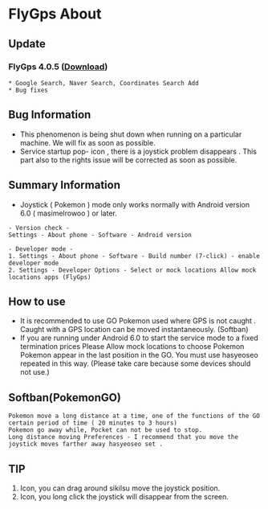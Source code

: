 # FlyGps About

## Update		
### FlyGps 4.0.5 ([Download](https://github.com/SamBoKing/Secret/raw/master/FlyGps_4.0.5.apk))		
```		
* Google Search, Naver Search, Coordinates Search Add		
* Bug fixes		
```

## Bug Information
* This phenomenon is being shut down when running on a particular machine. We will fix as soon as possible.
* Service startup pop- icon , there is a joystick problem disappears . This part also to the rights issue will be corrected as soon as possible.

## Summary Information
* Joystick ( Pokemon ) mode only works normally with Android version 6.0 ( masimelrowoo ) or later.
```
- Version check -
Settings - About phone - Software - Android version

- Developer mode -
1. Settings - About phone - Software - Build number (7-click) - enable developer mode
2. Settings - Developer Options - Select or mock locations Allow mock locations apps (FlyGps)
```

## How to use
* It is recommended to use GO Pokemon used where GPS is not caught . Caught with a GPS location can be moved instantaneously. (Softban)
* If you are running under Android 6.0 to start the service mode to a fixed termination prices Please Allow mock locations to choose Pokemon Pokemon appear in the last position in the GO. You must use hasyeoseo repeated in this way. (Please take care because some devices should not use.)

## Softban(PokemonGO)
```
Pokemon move a long distance at a time, one of the functions of the GO certain period of time ( 20 minutes to 3 hours) 
Pokemon go away while, Pocket can not be used to stop.
Long distance moving Preferences - I recommend that you move the joystick moves farther away hasyeoseo set .
```

## TIP
1. Icon, you can drag around sikilsu move the joystick position.
2. Icon, you long click the joystick will disappear from the screen.
